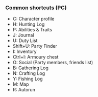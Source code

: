 ### Common shortcuts (PC)

- C: Character profile
- H: Hunting Log
- P: Abilities & Traits
- J: Journal
- U: Duty List
- Shift+U: Party Finder
- I: Inventory
- Ctrl+I: Armoury chest
- O: Social (Party members, friends list)
- B: Gathering Log
- N: Crafting Log
- Y: Fishing Log
- M: Map
- R: Autorun